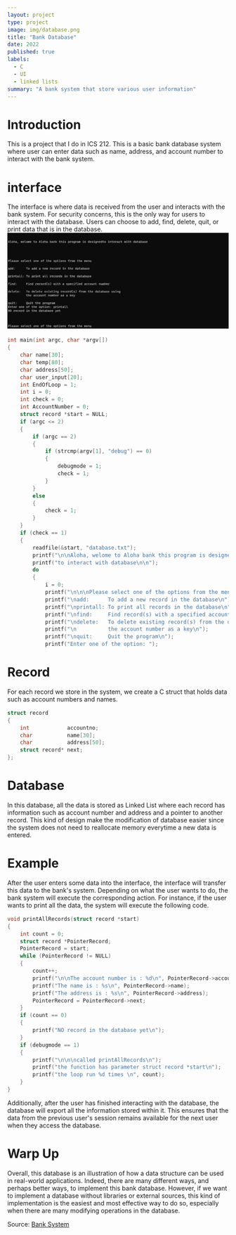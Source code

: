```yaml
---
layout: project
type: project
image: img/database.png
title: "Bank Database"
date: 2022
published: true
labels:
  - C
  - UI
  - linked lists
summary: "A bank system that store various user information"
---
```

# Introduction
This is a project that I do in ICS 212. This is a basic bank database system where user can enter data such as name, address, and account number to interact with the bank system. 

# interface
The interface is where data is received from the user and interacts with the bank system. For security concerns, this is the only way for users to interact with the database. Users can choose to add, find, delete, quit, or print data that is in the database. 
<img class="img-fluid" src="../img/interface.png">
```c
int main(int argc, char *argv[])
{
    char name[30];
    char temp[80];
    char address[50];
    char user_input[20];
    int EndOfLoop = 1;
    int i = 0;
    int check = 0;
    int AccountNumber = 0;
    struct record *start = NULL;
    if (argc <= 2)
    {
        if (argc == 2)
        {
            if (strcmp(argv[1], "debug") == 0)
            {
                debugmode = 1;
                check = 1;
            }
        }
        else
        {
            check = 1;
        }
    }
    if (check == 1)
    {
        readfile(&start, "database.txt");
        printf("\n\nAloha, welome to Aloha bank this program is designed");
        printf("to interact with database\n\n");
        do
        {
            i = 0;
            printf("\n\n\nPlease select one of the options from the menu\n");
            printf("\nadd:      To add a new record in the database\n");
            printf("\nprintall: To print all records in the database\n");
            printf("\nfind:     Find record(s) with a specified account number\n");
            printf("\ndelete:   To delete existing record(s) from the database using");
            printf("\n          the account number as a key\n");
            printf("\nquit:     Quit the program\n");
            printf("Enter one of the option: ");
```

# Record

For each record we store in the system, we create a C struct that holds data such as account numbers and names.

```c
struct record
{
    int            accountno;
    char           name[30];
    char           address[50];
    struct record* next;
};
```

# Database
In this database, all the data is stored as Linked List where each record has information such as account number and address and a pointer to another record. This kind of design make the modification of database easier since the system does not need to reallocate memory everytime a new data is entered.

# Example
After the user enters some data into the interface, the interface will transfer this data to the bank's system. Depending on what the user wants to do, the bank system will execute the corresponding action. For instance, if the user wants to print all the data, the system will execute the following code.

```c
void printAllRecords(struct record *start)
{
    int count = 0;
    struct record *PointerRecord;
    PointerRecord = start;
    while (PointerRecord != NULL)
    {
        count++;
        printf("\n\nThe account number is : %d\n", PointerRecord->accountno);
        printf("The name is : %s\n", PointerRecord->name);
        printf("The address is : %s\n", PointerRecord->address);
        PointerRecord = PointerRecord->next;
    }
    if (count == 0)
    {
        printf("NO record in the database yet\n");
    }
    if (debugmode == 1)
    {
        printf("\n\n\ncalled printAllRecords\n");
        printf("the function has parameter struct record *start\n");
        printf("the loop run %d times \n", count);
    }
}

```

Additionally, after the user has finished interacting with the database, the database will export all the information stored within it. This ensures that the data from the previous user's session remains available for the next user when they access the database.

# Warp Up

Overall, this database is an illustration of how a data structure can be used in real-world applications. Indeed, there are many different ways, and perhaps better ways, to implement this bank database. However, if we want to implement a database without libraries or external sources, this kind of implementation is the easiest and most effective way to do so, especially when there are many modifying operations in the database.

Source: <a href="https://github.com/shu4dev/BankDatabase"><i class="large github icon "></i>Bank System</a>
